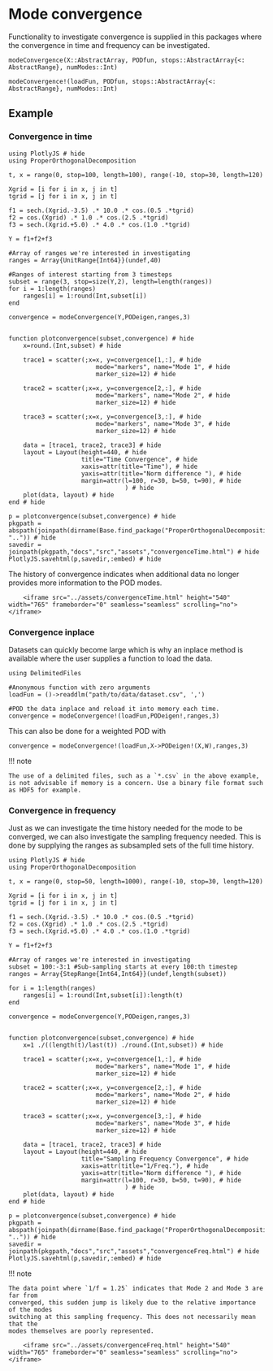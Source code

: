 # Mode convergence

Functionality to investigate convergence is supplied in this packages where the
convergence in time and frequency can be investigated.

```@docs
modeConvergence(X::AbstractArray, PODfun, stops::AbstractArray{<: AbstractRange}, numModes::Int)
```
```@docs
modeConvergence!(loadFun, PODfun, stops::AbstractArray{<: AbstractRange}, numModes::Int)
```

## Example

### Convergence in time
```@example convergence
using PlotlyJS # hide
using ProperOrthogonalDecomposition

t, x = range(0, stop=100, length=100), range(-10, stop=30, length=120)

Xgrid = [i for i in x, j in t]
tgrid = [j for i in x, j in t]

f1 = sech.(Xgrid.-3.5) .* 10.0 .* cos.(0.5 .*tgrid)
f2 = cos.(Xgrid) .* 1.0 .* cos.(2.5 .*tgrid)
f3 = sech.(Xgrid.+5.0) .* 4.0 .* cos.(1.0 .*tgrid)

Y = f1+f2+f3

#Array of ranges we're interested in investigating
ranges = Array{UnitRange{Int64}}(undef,40)         

#Ranges of interest starting from 3 timesteps 
subset = range(3, stop=size(Y,2), length=length(ranges))
for i = 1:length(ranges)
    ranges[i] = 1:round(Int,subset[i])
end

convergence = modeConvergence(Y,PODeigen,ranges,3)


function plotconvergence(subset,convergence) # hide
    x=round.(Int,subset) # hide

    trace1 = scatter(;x=x, y=convergence[1,:], # hide
                        mode="markers", name="Mode 1", # hide
                        marker_size=12) # hide

    trace2 = scatter(;x=x, y=convergence[2,:], # hide
                        mode="markers", name="Mode 2", # hide
                        marker_size=12) # hide

    trace3 = scatter(;x=x, y=convergence[3,:], # hide
                        mode="markers", name="Mode 3", # hide
                        marker_size=12) # hide
    
    data = [trace1, trace2, trace3] # hide
    layout = Layout(height=440, # hide
                    title="Time Convergence", # hide
                    xaxis=attr(title="Time"), # hide
                    yaxis=attr(title="Norm difference "), # hide
                    margin=attr(l=100, r=30, b=50, t=90), # hide
                                ) # hide
    plot(data, layout) # hide
end # hide

p = plotconvergence(subset,convergence) # hide
pkgpath = abspath(joinpath(dirname(Base.find_package("ProperOrthogonalDecomposition")), "..")) # hide
savedir = joinpath(pkgpath,"docs","src","assets","convergenceTime.html") # hide
PlotlyJS.savehtml(p,savedir,:embed) # hide
```
The history of convergence indicates when additional data no longer provides more information
to the POD modes.

```@raw html
    <iframe src="../assets/convergenceTime.html" height="540" width="765" frameborder="0" seamless="seamless" scrolling="no"></iframe>
```


### Convergence inplace
Datasets can quickly become large which is why an inplace method is available where
the user supplies a function to load the data.

```@julia
using DelimitedFiles

#Anonymous function with zero arguments
loadFun = ()->readdlm("path/to/data/dataset.csv", ',')

#POD the data inplace and reload it into memory each time.
convergence = modeConvergence!(loadFun,PODeigen!,ranges,3)
```
This can also be done for a weighted POD with
```@julia
convergence = modeConvergence!(loadFun,X->PODeigen!(X,W),ranges,3)
```
!!! note

    The use of a delimited files, such as a `*.csv` in the above example, 
    is not advisable if memory is a concern. Use a binary file format such as HDF5 for example. 

### Convergence in frequency
Just as we can investigate the time history needed for the mode to be converged, 
we can also investigate the sampling frequency needed. This is done by supplying the 
ranges as subsampled sets of the full time history.

```@example convergencefreq
using PlotlyJS # hide
using ProperOrthogonalDecomposition

t, x = range(0, stop=50, length=1000), range(-10, stop=30, length=120)

Xgrid = [i for i in x, j in t]
tgrid = [j for i in x, j in t]

f1 = sech.(Xgrid.-3.5) .* 10.0 .* cos.(0.5 .*tgrid)
f2 = cos.(Xgrid) .* 1.0 .* cos.(2.5 .*tgrid)
f3 = sech.(Xgrid.+5.0) .* 4.0 .* cos.(1.0 .*tgrid)

Y = f1+f2+f3

#Array of ranges we're interested in investigating 
subset = 100:-3:1 #Sub-sampling starts at every 100:th timestep
ranges = Array{StepRange{Int64,Int64}}(undef,length(subset))         

for i = 1:length(ranges)
    ranges[i] = 1:round(Int,subset[i]):length(t)
end

convergence = modeConvergence(Y,PODeigen,ranges,3)


function plotconvergence(subset,convergence) # hide
    x=1 ./((length(t)/last(t)) ./round.(Int,subset)) # hide

    trace1 = scatter(;x=x, y=convergence[1,:], # hide
                        mode="markers", name="Mode 1", # hide
                        marker_size=12) # hide

    trace2 = scatter(;x=x, y=convergence[2,:], # hide
                        mode="markers", name="Mode 2", # hide
                        marker_size=12) # hide

    trace3 = scatter(;x=x, y=convergence[3,:], # hide
                        mode="markers", name="Mode 3", # hide
                        marker_size=12) # hide
    
    data = [trace1, trace2, trace3] # hide
    layout = Layout(height=440, # hide
                    title="Sampling Frequency Convergence", # hide
                    xaxis=attr(title="1/Freq."), # hide
                    yaxis=attr(title="Norm difference "), # hide
                    margin=attr(l=100, r=30, b=50, t=90), # hide
                                ) # hide
    plot(data, layout) # hide
end # hide

p = plotconvergence(subset,convergence) # hide
pkgpath = abspath(joinpath(dirname(Base.find_package("ProperOrthogonalDecomposition")), "..")) # hide
savedir = joinpath(pkgpath,"docs","src","assets","convergenceFreq.html") # hide
PlotlyJS.savehtml(p,savedir,:embed) # hide
```
!!! note

    The data point where `1/f = 1.25` indicates that Mode 2 and Mode 3 are far from
    converged, this sudden jump is likely due to the relative importance of the modes
    switching at this sampling frequency. This does not necessarily mean that the 
    modes themselves are poorly represented.

```@raw html
    <iframe src="../assets/convergenceFreq.html" height="540" width="765" frameborder="0" seamless="seamless" scrolling="no"></iframe>
```